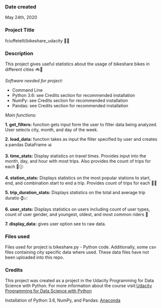 ### Date created
May 24th, 2020

### Project Title
fciuffetelli/bikeshare_udacity :wave::smile:

### Description
This project gives useful statistics about the usage of bikeshare bikes in different cities :bike::city_sunset:

*Software needed for project:*
- Command Line
- Python 3.6: see Credits section for recommended installation
- NumPy: see Credits section for recommended installation
- Pandas: see Credits section for recommended installation


*Main functions:*

**1. get_filters:** function gets input form the user to filter data being analyzed. User selects city, month, and day of the week.

**2. load_data:** function takes as input the filter specified by user and creates a pandas DataFrame :bar_chart:

**3. time_stats:** Display statistics on travel times. Provides input into the month, day, and hour with most trips. Also provides the count of trips for each :calendar::clock130:

**4. station_stats:** Displays statistics on the most popular stations to start, end, and combination start to end a trip. Provides count of trips for each :station::bicyclist:

**5. trip_duration_stats:** Displays statistics on the total and average trip duratio :watch::chart_with_upwards_trend:

**6. user_stats:**  Displays statistics on users including count of user types, count of user gender, and youngest, oldest, and most common riders :couple:

**7. display_data:** gives user option see to raw data.


### Files used
Files used for project is bikeshare.py - Python code. Additionally, some csv files containing city specific data where used. These data files have not been uploaded into this repo.

### Credits
This project was created as a project in the Udacity Programming for Data Science with Python. For more information about the course visit:[Udacity Programming for Data Science with Python](https://www.udacity.com/course/programming-for-data-science-nanodegree--nd104)

Installation of Python 3.6, NumPy, and Pandas: [Anaconda](https://www.anaconda.com/products/individual#windows)
